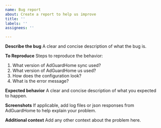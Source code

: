 ```yaml
---
name: Bug report
about: Create a report to help us improve
title: ''
labels: ''
assignees: ''

---
```


**Describe the bug**
A clear and concise description of what the bug is.

**To Reproduce**
Steps to reproduce the behavior:
1. What version of AdGuardHome sync used?
2. What version of AdGuardHome us used?
3. How does the configuration look?
4. What is the error message?

**Expected behavior**
A clear and concise description of what you expected to happen.

**Screenshots**
If applicable, add log files or json responses from AdGuardHome to help explain your problem.

**Additional context**
Add any other context about the problem here.
